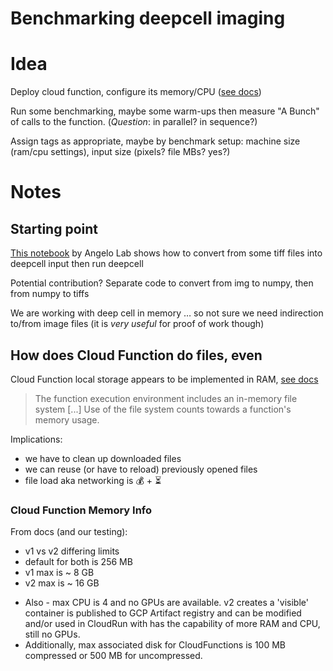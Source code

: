 
# Benchmarking deepcell imaging

# Idea

Deploy cloud function, configure its memory/CPU ([see docs](https://cloud.google.com/functions/docs/configuring/memory))

Run some benchmarking, maybe some warm-ups then measure "A Bunch" of calls to the function. (*Question*: in parallel? in sequence?)

Assign tags as appropriate, maybe by benchmark setup: machine size (ram/cpu settings), input size (pixels? file MBs? yes?)

# Notes

## Starting point

[This notebook](https://github.com/angelolab/ark-analysis/blob/main/templates/1_Segment_Image_Data.ipynb) by Angelo Lab shows how to convert from some tiff files into deepcell input then run deepcell

Potential contribution? Separate code to convert from img to numpy, then from numpy to tiffs

We are working with deep cell in memory … so not sure we need indirection to/from image files (it is *very useful* for proof of work though)

## How does Cloud Function do files, even

Cloud Function local storage appears to be implemented in RAM, [see docs](https://cloud.google.com/functions/docs/concepts/execution-environment#memory-file-system)

> The function execution environment includes an in-memory file system [...] Use of the file system counts towards a function's memory usage.

Implications:

- we have to clean up downloaded files
- we can reuse (or have to reload) previously opened files
- file load aka networking is 💰 + ⏳

### Cloud Function Memory Info

From docs (and our testing):
- v1 vs v2 differing limits
- default for both is 256 MB
- v1 max is ~ 8 GB
- v2 max is ~ 16 GB

* Also - max CPU is 4 and no GPUs are available. v2 creates a 'visible' container is published to GCP Artifact registry and can be modified and/or used in CloudRun with has the capability of more RAM and CPU, still no GPUs.
* Additionally, max associated disk for CloudFunctions is 100 MB compressed or 500 MB for uncompressed.

